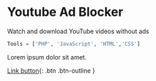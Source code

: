 # Youtube Ad Blocker
Watch and download YouTube videos without ads 
```Python
Tools = ['PHP', 'JavaScript', 'HTML','CSS']
```
Lorem ipsum dolor sit amet.

[Link button](http://example.com/){: .btn .btn-outline }
